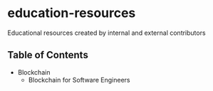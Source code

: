 # education-resources
Educational resources created by internal and external contributors


## Table of Contents
- Blockchain
  - Blockchain for Software Engineers 
